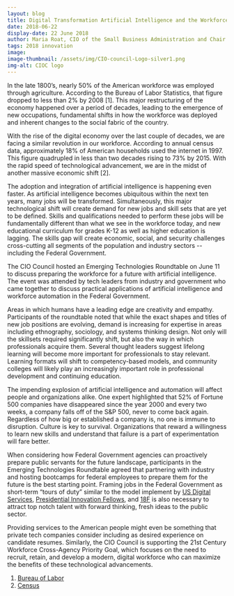 ```yaml
---
layout: blog
title: Digital Transformation Artificial Intelligence and the Workforce
date: 2018-06-22
display-date: 22 June 2018
author: Maria Roat, CIO of the Small Business Administration and Chair of the CIO Council's Innovation Committee
tags: 2018 innovation
image: 
image-thumbnail: /assets/img/CIO-council-Logo-silver1.png
img-alt: CIOC logo
---
```


In the late 1800’s, nearly 50% of the American workforce was employed through agriculture. According to the Bureau of Labor Statistics, that figure dropped to less than 2% by 2008 [1]. This major restructuring of the economy happened over a period of decades, leading to the emergence of new occupations, fundamental shifts in how the workforce was deployed and inherent changes to the social fabric of the country.

With the rise of the digital economy over the last couple of decades, we are facing a similar revolution in our workforce. According to annual census data, approximately 18% of American households used the internet in 1997. This figure quadrupled in less than two decades rising to 73% by 2015. With the rapid speed of technological advancement, we are in the midst of another massive economic shift [2].

The adoption and integration of artificial intelligence is happening even faster. As artificial intelligence becomes ubiquitous within the next ten years, many jobs will be transformed. Simultaneously, this major technological shift will create demand for new jobs and skill sets that are yet to be defined. Skills and qualifications needed to perform these jobs will be fundamentally different than what we see in the workforce today, and new educational curriculum for grades K-12 as well as higher education is lagging. The skills gap will create economic, social, and security challenges cross-cutting all segments of the population and industry sectors -- including the Federal Government.

The CIO Council hosted an Emerging Technologies Roundtable on June 11 to discuss preparing the workforce for a future with artificial intelligence. The event was attended by tech leaders from industry and government who came together to discuss practical applications of artificial intelligence and workforce automation in the Federal Government.

Areas in which humans have a leading edge are creativity and empathy. Participants of the roundtable noted that while the exact shapes and titles of new job positions are evolving, demand is increasing for expertise in areas including ethnography, sociology, and systems thinking design. Not only will the skillsets required significantly shift, but also the way in which professionals acquire them. Several thought leaders suggest lifelong learning will become more important for professionals to stay relevant. Learning formats will shift to competency-based models, and community colleges will likely play an increasingly important role in professional development and continuing education.

The impending explosion of artificial intelligence and automation will affect people and organizations alike. One expert highlighted that 52% of Fortune 500 companies have disappeared since the year 2000 and every two weeks, a company falls off of the S&P 500, never to come back again. Regardless of how big or established a company is, no one is immune to disruption. Culture is key to survival. Organizations that reward a willingness to learn new skills and understand that failure is a part of experimentation will fare better.

When considering how Federal Government agencies can proactively prepare public servants for the future landscape, participants in the Emerging Technologies Roundtable agreed that partnering with industry and hosting bootcamps for federal employees to prepare them for the future is the best starting point. Framing jobs in the Federal Government as short-term “tours of duty” similar to the model implement by [US Digital Services](https://www.usds.gov/join#tours-of-duty), [Presidential Innovation Fellows](https://presidentialinnovationfellows.gov/about/), and [18F](https://18f.gsa.gov/) is also necessary to attract top notch talent with forward thinking, fresh ideas to the public sector.

Providing services to the American people might even be something that private tech companies consider including as desired experience on candidate resumes. Similarly, the CIO Council is supporting the 21st Century Workforce Cross-Agency Priority Goal, which focuses on the need to recruit, retain, and develop a modern, digital workforce who can maximize the benefits of these technological advancements.

1. [Bureau of Labor](https://www.bls.gov/emp/tables/employment-by-major-industry-sector.html)
2. [Census](https://www.census.gov/content/dam/Census/library/publications/2017/acs/acs-37.pdf)
